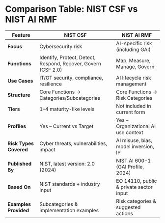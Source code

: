 # Comparison Table: NIST CSF vs NIST AI RMF

| Feature                         | NIST CSF                             | NIST AI RMF                          |
|----------------------------------|--------------------------------------|--------------------------------------|
| **Focus**                        | Cybersecurity risk                   | AI-specific risk (including GAI)     |
| **Functions**                    | Identify, Protect, Detect, Respond, Recover, Govern (CSF 2.0) | Map, Measure, Manage, Govern         |
| **Use Cases**                    | IT/OT security, compliance, resilience | AI lifecycle risk management         |
| **Structure**                    | Core Functions → Categories/Subcategories | Core Functions → Risk Categories     |
| **Tiers**                        | 1–4 maturity-like levels             | Not included in current form         |
| **Profiles**                     | Yes – Current vs Target              | Yes – Organizational AI use context  |
| **Risk Types Covered**           | Cyber threats, vulnerabilities, impact | AI misuse, bias, model inversion, IP |
| **Published By**                 | NIST, latest version: 2.0 (2024)     | NIST AI 600-1 (GAI Profile, 2024)     |
| **Based On**                     | NIST standards + industry input      | EO 14110, public & private sector input |
| **Examples Provided**            | Subcategories & implementation examples | Risk categories & suggested actions |
